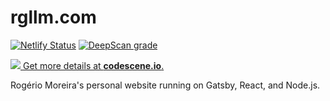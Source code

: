 # rgllm.com

[![Netlify Status](https://api.netlify.com/api/v1/badges/b1d58c8f-9ffc-470d-b01b-552162fa1e03/deploy-status)](https://app.netlify.com/sites/rgllm/deploys) 
[![DeepScan grade](https://deepscan.io/api/teams/6848/projects/8980/branches/114246/badge/grade.svg?token=a1fa0980263b30233c0ddf1e9c3ed778290db2ee)](https://deepscan.io/dashboard#view=project&tid=6848&pid=8980&bid=114246)

[![](https://codescene.io/projects/6609/status.svg) Get more details at **codescene.io**.](https://codescene.io/projects/6609/jobs/latest-successful/results)

Rogério Moreira's personal website running on Gatsby, React, and Node.js.
